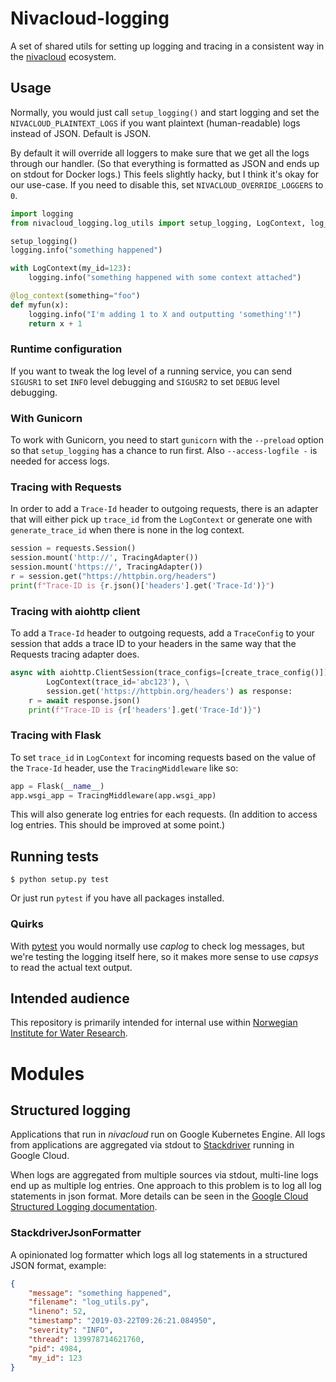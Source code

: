 # Nivacloud-logging

A set of shared utils for setting up logging and tracing in a
consistent way in the
[nivacloud](https://github.com/NIVANorge/nivacloud) ecosystem.

## Usage

Normally, you would just call `setup_logging()` and start logging and
set the `NIVACLOUD_PLAINTEXT_LOGS` if you want plaintext (human-readable)
logs instead of JSON. Default is JSON.

By default it will override all loggers to make sure that we get all the
logs through our handler. (So that everything is formatted as JSON and
ends up on stdout for Docker logs.) This feels slightly hacky, but I
think it's okay for our use-case. If you need to disable this, set
`NIVACLOUD_OVERRIDE_LOGGERS` to `0`.

```python
import logging
from nivacloud_logging.log_utils import setup_logging, LogContext, log_context

setup_logging()
logging.info("something happened")

with LogContext(my_id=123):
    logging.info("something happened with some context attached")

@log_context(something="foo")
def myfun(x):
    logging.info("I'm adding 1 to X and outputting 'something'!")
    return x + 1
```

### Runtime configuration

If you want to tweak the log level of a running service, you can
send `SIGUSR1` to set `INFO` level debugging and `SIGUSR2` to set
`DEBUG` level debugging.

### With Gunicorn

To work with Gunicorn, you need to start `gunicorn` with the `--preload`
option so that `setup_logging` has a chance to run first. Also
`--access-logfile -` is needed for access logs.

### Tracing with Requests

In order to add a `Trace-Id` header to outgoing requests, there is an
adapter that will either pick up `trace_id` from the `LogContext` or
generate one with `generate_trace_id` when there is none in the log
context.

```python
session = requests.Session()
session.mount('http://', TracingAdapter())
session.mount('https://', TracingAdapter())
r = session.get("https://httpbin.org/headers")
print(f"Trace-ID is {r.json()['headers'].get('Trace-Id')}")
```

### Tracing with aiohttp client

To add a `Trace-Id` header to outgoing requests, add a `TraceConfig`
to your session that adds a trace ID to your headers in the same way
that the Requests tracing adapter does.

```python
async with aiohttp.ClientSession(trace_configs=[create_trace_config()]) as session, \
        LogContext(trace_id='abc123'), \
        session.get('https://httpbin.org/headers') as response:
    r = await response.json()
    print(f"Trace-ID is {r['headers'].get('Trace-Id')}")
```

### Tracing with Flask

To set `trace_id` in `LogContext` for incoming requests based on the
value of the `Trace-Id` header, use the `TracingMiddleware` like so:

```python
app = Flask(__name__)
app.wsgi_app = TracingMiddleware(app.wsgi_app)
```

This will also generate log entries for each requests. (In addition to
access log entries. This should be improved at some point.)

## Running tests

```
$ python setup.py test
```

Or just run `pytest` if you have all packages installed.

### Quirks

With [pytest](https://docs.pytest.org/en/latest/) you would normally
use *caplog* to check log messages, but we're testing the logging
itself here, so it makes more sense to use *capsys* to read the
actual text output.

## Intended audience

This repository is primarily intended for internal use within
[Norwegian Institute for Water Research](https://www.niva.no/).

# Modules

## Structured logging

Applications that run in *nivacloud* run on Google Kubernetes
Engine. All logs from applications are aggregated via stdout to
[Stackdriver](https://cloud.google.com/stackdriver/) running in Google
Cloud.

When logs are aggregated from multiple sources via stdout, multi-line
logs end up as multiple log entries. One approach to this problem is to
log all log statements in json format. More details can be seen in the
[Google Cloud Structured Logging
documentation](https://cloud.google.com/logging/docs/structured-logging).

### StackdriverJsonFormatter

A opinionated log formatter which logs all log statements in a
structured JSON format, example:

```json
{
    "message": "something happened",
    "filename": "log_utils.py",
    "lineno": 52,
    "timestamp": "2019-03-22T09:26:21.084950",
    "severity": "INFO",
    "thread": 139978714621760,
    "pid": 4984,
    "my_id": 123
}
```
